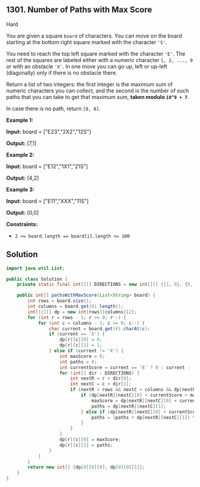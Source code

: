 ## 1301\. Number of Paths with Max Score

Hard

You are given a square `board` of characters. You can move on the board starting at the bottom right square marked with the character `'S'`.

You need to reach the top left square marked with the character `'E'`. The rest of the squares are labeled either with a numeric character `1, 2, ..., 9` or with an obstacle `'X'`. In one move you can go up, left or up-left (diagonally) only if there is no obstacle there.

Return a list of two integers: the first integer is the maximum sum of numeric characters you can collect, and the second is the number of such paths that you can take to get that maximum sum, **taken modulo `10^9 + 7`**.

In case there is no path, return `[0, 0]`.

**Example 1:**

**Input:** board = ["E23","2X2","12S"]

**Output:** [7,1]

**Example 2:**

**Input:** board = ["E12","1X1","21S"]

**Output:** [4,2]

**Example 3:**

**Input:** board = ["E11","XXX","11S"]

**Output:** [0,0]

**Constraints:**

*   `2 <= board.length == board[i].length <= 100`

## Solution

```java
import java.util.List;

public class Solution {
    private static final int[][] DIRECTIONS = new int[][] {{1, 0}, {0, 1}, {1, 1}};

    public int[] pathsWithMaxScore(List<String> board) {
        int rows = board.size();
        int columns = board.get(0).length();
        int[][][] dp = new int[rows][columns][2];
        for (int r = rows - 1; r >= 0; r--) {
            for (int c = columns - 1; c >= 0; c--) {
                char current = board.get(r).charAt(c);
                if (current == 'S') {
                    dp[r][c][0] = 0;
                    dp[r][c][1] = 1;
                } else if (current != 'X') {
                    int maxScore = 0;
                    int paths = 0;
                    int currentScore = current == 'E' ? 0 : current - '0';
                    for (int[] dir : DIRECTIONS) {
                        int nextR = r + dir[0];
                        int nextC = c + dir[1];
                        if (nextR < rows && nextC < columns && dp[nextR][nextC][1] > 0) {
                            if (dp[nextR][nextC][0] + currentScore > maxScore) {
                                maxScore = dp[nextR][nextC][0] + currentScore;
                                paths = dp[nextR][nextC][1];
                            } else if (dp[nextR][nextC][0] + currentScore == maxScore) {
                                paths = (paths + dp[nextR][nextC][1]) % 1000000007;
                            }
                        }
                    }
                    dp[r][c][0] = maxScore;
                    dp[r][c][1] = paths;
                }
            }
        }
        return new int[] {dp[0][0][0], dp[0][0][1]};
    }
}
```